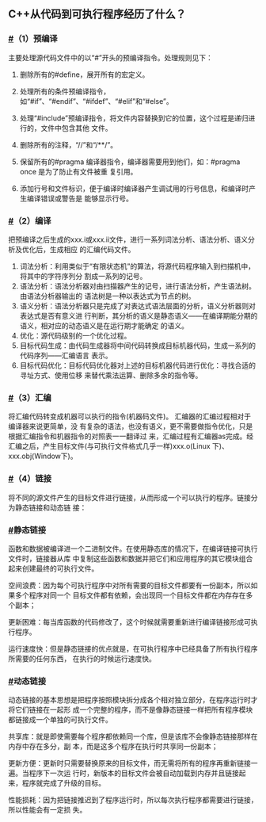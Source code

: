 ## C++从代码到可执行程序经历了什么？

### [#](https://interviewguide.cn/notes/03-hunting_job/02-interview/01-01-07-basic.html#_1-%E9%A2%84%E7%BC%96%E8%AF%91)（1）预编译

主要处理源代码文件中的以“#”开头的预编译指令。处理规则见下：

1. 删除所有的#define，展开所有的宏定义。
    
2. 处理所有的条件预编译指令，如“#if”、“#endif”、“#ifdef”、“#elif”和“#else”。
    
3. 处理“#include”预编译指令，将文件内容替换到它的位置，这个过程是递归进行的，文件中包含其他 文件。
    
4. 删除所有的注释，“//”和“/**/”。
    
5. 保留所有的#pragma 编译器指令，编译器需要用到他们，如：#pragma once 是为了防止有文件被重 复引用。
    
6. 添加行号和文件标识，便于编译时编译器产生调试用的行号信息，和编译时产生编译错误或警告是 能够显示行号。
    

### [#](https://interviewguide.cn/notes/03-hunting_job/02-interview/01-01-07-basic.html#_2-%E7%BC%96%E8%AF%91)（2）编译

把预编译之后生成的xxx.i或xxx.ii文件，进行一系列词法分析、语法分析、语义分析及优化后，生成相应 的汇编代码文件。

1. 词法分析：利用类似于“有限状态机”的算法，将源代码程序输入到扫描机中，将其中的字符序列分 割成一系列的记号。
2. 语法分析：语法分析器对由扫描器产生的记号，进行语法分析，产生语法树。由语法分析器输出的 语法树是一种以表达式为节点的树。
3. 语义分析：语法分析器只是完成了对表达式语法层面的分析，语义分析器则对表达式是否有意义进 行判断，其分析的语义是静态语义——在编译期能分期的语义，相对应的动态语义是在运行期才能确定 的语义。
4. 优化：源代码级别的一个优化过程。
5. 目标代码生成：由代码生成器将中间代码转换成目标机器代码，生成一系列的代码序列——汇编语言 表示。
6. 目标代码优化：目标代码优化器对上述的目标机器代码进行优化：寻找合适的寻址方式、使用位移 来替代乘法运算、删除多余的指令等。

### [#](https://interviewguide.cn/notes/03-hunting_job/02-interview/01-01-07-basic.html#_3-%E6%B1%87%E7%BC%96)（3）汇编

将汇编代码转变成机器可以执行的指令(机器码文件)。 汇编器的汇编过程相对于编译器来说更简单，没 有复杂的语法，也没有语义，更不需要做指令优化，只是根据汇编指令和机器指令的对照表一一翻译过 来，汇编过程有汇编器as完成。经汇编之后，产生目标文件(与可执行文件格式几乎一样)xxx.o(Linux 下)、xxx.obj(Window下)。

### [#](https://interviewguide.cn/notes/03-hunting_job/02-interview/01-01-07-basic.html#_4-%E9%93%BE%E6%8E%A5)（4）链接

将不同的源文件产生的目标文件进行链接，从而形成一个可以执行的程序。链接分为静态链接和动态链 接：

### [#](https://interviewguide.cn/notes/03-hunting_job/02-interview/01-01-07-basic.html#%E9%9D%99%E6%80%81%E9%93%BE%E6%8E%A5)静态链接

函数和数据被编译进一个二进制文件。在使用静态库的情况下，在编译链接可执行文件时，链接器从库 中复制这些函数和数据并把它们和应用程序的其它模块组合起来创建最终的可执行文件。

空间浪费：因为每个可执行程序中对所有需要的目标文件都要有一份副本，所以如果多个程序对同一个 目标文件都有依赖，会出现同一个目标文件都在内存存在多个副本；

更新困难：每当库函数的代码修改了，这个时候就需要重新进行编译链接形成可执行程序。

运行速度快：但是静态链接的优点就是，在可执行程序中已经具备了所有执行程序所需要的任何东西， 在执行的时候运行速度快。

### [#](https://interviewguide.cn/notes/03-hunting_job/02-interview/01-01-07-basic.html#%E5%8A%A8%E6%80%81%E9%93%BE%E6%8E%A5)动态链接

动态链接的基本思想是把程序按照模块拆分成各个相对独立部分，在程序运行时才将它们链接在一起形 成一个完整的程序，而不是像静态链接一样把所有程序模块都链接成一个单独的可执行文件。

共享库：就是即使需要每个程序都依赖同一个库，但是该库不会像静态链接那样在内存中存在多分，副 本，而是这多个程序在执行时共享同一份副本；

更新方便：更新时只需要替换原来的目标文件，而无需将所有的程序再重新链接一遍。当程序下一次运 行时，新版本的目标文件会被自动加载到内存并且链接起来，程序就完成了升级的目标。

性能损耗：因为把链接推迟到了程序运行时，所以每次执行程序都需要进行链接，所以性能会有一定损 失。